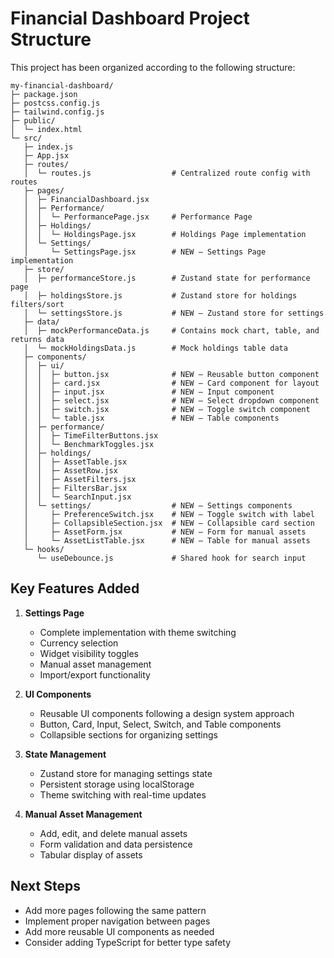 # Financial Dashboard Project Structure

This project has been organized according to the following structure:

```
my-financial-dashboard/
├─ package.json
├─ postcss.config.js
├─ tailwind.config.js
├─ public/
│  └─ index.html
└─ src/
   ├─ index.js
   ├─ App.jsx
   ├─ routes/
   │  └─ routes.js                  # Centralized route config with routes
   ├─ pages/
   │  ├─ FinancialDashboard.jsx
   │  ├─ Performance/
   │  │  └─ PerformancePage.jsx     # Performance Page
   │  ├─ Holdings/
   │  │  └─ HoldingsPage.jsx        # Holdings Page implementation
   │  └─ Settings/
   │     └─ SettingsPage.jsx        # NEW – Settings Page implementation
   ├─ store/
   │  ├─ performanceStore.js        # Zustand state for performance page
   │  ├─ holdingsStore.js           # Zustand store for holdings filters/sort
   │  └─ settingsStore.js           # NEW – Zustand store for settings
   ├─ data/
   │  ├─ mockPerformanceData.js     # Contains mock chart, table, and returns data
   │  └─ mockHoldingsData.js        # Mock holdings table data
   ├─ components/
   │  ├─ ui/
   │  │  ├─ button.jsx              # NEW – Reusable button component
   │  │  ├─ card.jsx                # NEW – Card component for layout
   │  │  ├─ input.jsx               # NEW – Input component
   │  │  ├─ select.jsx              # NEW – Select dropdown component
   │  │  ├─ switch.jsx              # NEW – Toggle switch component
   │  │  └─ table.jsx               # NEW – Table components
   │  ├─ performance/
   │  │  ├─ TimeFilterButtons.jsx
   │  │  └─ BenchmarkToggles.jsx
   │  ├─ holdings/
   │  │  ├─ AssetTable.jsx
   │  │  ├─ AssetRow.jsx
   │  │  ├─ AssetFilters.jsx
   │  │  ├─ FiltersBar.jsx
   │  │  └─ SearchInput.jsx
   │  └─ settings/                  # NEW – Settings components
   │     ├─ PreferenceSwitch.jsx    # NEW – Toggle switch with label
   │     ├─ CollapsibleSection.jsx  # NEW – Collapsible card section
   │     ├─ AssetForm.jsx           # NEW – Form for manual assets
   │     └─ AssetListTable.jsx      # NEW – Table for manual assets
   └─ hooks/
      └─ useDebounce.js             # Shared hook for search input
```

## Key Features Added

1. **Settings Page**
   - Complete implementation with theme switching
   - Currency selection
   - Widget visibility toggles
   - Manual asset management
   - Import/export functionality

2. **UI Components**
   - Reusable UI components following a design system approach
   - Button, Card, Input, Select, Switch, and Table components
   - Collapsible sections for organizing settings

3. **State Management**
   - Zustand store for managing settings state
   - Persistent storage using localStorage
   - Theme switching with real-time updates

4. **Manual Asset Management**
   - Add, edit, and delete manual assets
   - Form validation and data persistence
   - Tabular display of assets

## Next Steps

- Add more pages following the same pattern
- Implement proper navigation between pages
- Add more reusable UI components as needed
- Consider adding TypeScript for better type safety
